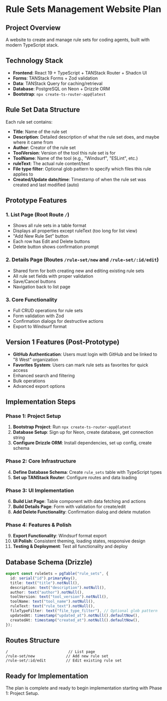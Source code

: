 # Rule Sets Management Website Plan

## Project Overview

A website to create and manage rule sets for coding agents, built with modern TypeScript stack.

## Technology Stack

- **Frontend**: React 19 + TypeScript + TANStack Router + Shadcn UI
- **Forms**: TANStack Forms + Zod validation
- **Data**: TANStack Query for caching/retrieval
- **Database**: PostgreSQL on Neon + Drizzle ORM
- **Bootstrap**: `npx create-ts-router-app@latest`

## Rule Set Data Structure

Each rule set contains:

- **Title**: Name of the rule set
- **Description**: Detailed description of what the rule set does, and maybe where it came from
- **Author**: Creator of the rule set
- **ToolVersion**: Version of the tool this rule set is for
- **ToolName**: Name of the tool (e.g., "Windsurf", "ESLint", etc.)
- **ruleText**: The actual rule content/text
- **File type filter**: Optional glob pattern to specify which files this rule applies to
- **Created/Update date/time**: Timestamp of when the rule set was created and last modified (auto)

## Prototype Features

### 1. List Page (Root Route `/`)

- Shows all rule sets in a table format
- Displays all properties except ruleText (too long for list view)
- "Add New Rule Set" button
- Each row has Edit and Delete buttons
- Delete button shows confirmation prompt

### 2. Details Page (Routes `/rule-set/new` and `/rule-set/:id/edit`)

- Shared form for both creating new and editing existing rule sets
- All rule set fields with proper validation
- Save/Cancel buttons
- Navigation back to list page

### 3. Core Functionality

- Full CRUD operations for rule sets
- Form validation with Zod
- Confirmation dialogs for destructive actions
- Export to Windsurf format

## Version 1 Features (Post-Prototype)

- **GitHub Authentication**: Users must login with GitHub and be linked to "8 West" organization
- **Favorites System**: Users can mark rule sets as favorites for quick access
- Enhanced search and filtering
- Bulk operations
- Advanced export options

## Implementation Steps

### Phase 1: Project Setup

1. **Bootstrap Project**: Run `npx create-ts-router-app@latest`
2. **Database Setup**: Sign up for Neon, create database, get connection string
3. **Configure Drizzle ORM**: Install dependencies, set up config, create schema

### Phase 2: Core Infrastructure

4. **Define Database Schema**: Create `rule_sets` table with TypeScript types
5. **Set up TANStack Router**: Configure routes and data loading

### Phase 3: UI Implementation

6. **Build List Page**: Table component with data fetching and actions
7. **Build Details Page**: Form with validation for create/edit
8. **Add Delete Functionality**: Confirmation dialog and delete mutation

### Phase 4: Features & Polish

9. **Export Functionality**: Windsurf format export
10. **UI Polish**: Consistent theming, loading states, responsive design
11. **Testing & Deployment**: Test all functionality and deploy

## Database Schema (Drizzle)

```typescript
export const ruleSets = pgTable("rule_sets", {
  id: serial("id").primaryKey(),
  title: text("title").notNull(),
  description: text("description").notNull(),
  author: text("author").notNull(),
  toolVersion: text("tool_version").notNull(),
  toolName: text("tool_name").notNull(),
  ruleText: text("rule_text").notNull(),
  fileTypeFilter: text("file_type_filter"), // Optional glob pattern
  updatedAt: timestamp("updated_at").notNull().defaultNow(),
  createdAt: timestamp("created_at").notNull().defaultNow(),
});
```

## Routes Structure

```
/                           // List page
/rule-set/new              // Add new rule set
/rule-set/:id/edit         // Edit existing rule set
```

## Ready for Implementation

The plan is complete and ready to begin implementation starting with Phase 1: Project Setup.
